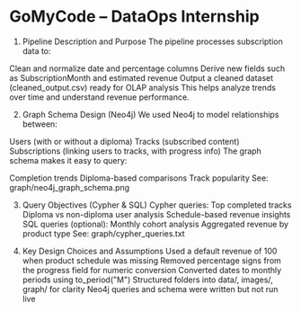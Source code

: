 # GoMyCode – DataOps Internship
1. Pipeline Description and Purpose
The pipeline processes subscription data to:

Clean and normalize date and percentage columns
Derive new fields such as SubscriptionMonth and estimated revenue
Output a cleaned dataset (cleaned_output.csv) ready for OLAP analysis
This helps analyze trends over time and understand revenue performance.

2. Graph Schema Design (Neo4j)
We used Neo4j to model relationships between:

Users (with or without a diploma)
Tracks (subscribed content)
Subscriptions (linking users to tracks, with progress info)
The graph schema makes it easy to query:

Completion trends
Diploma-based comparisons
Track popularity
See: graph/neo4j_graph_schema.png

3. Query Objectives (Cypher & SQL)
Cypher queries:
Top completed tracks
Diploma vs non-diploma user analysis
Schedule-based revenue insights
SQL queries (optional):
Monthly cohort analysis
Aggregated revenue by product type
See: graph/cypher_queries.txt

4. Key Design Choices and Assumptions
Used a default revenue of 100 when product schedule was missing
Removed percentage signs from the progress field for numeric conversion
Converted dates to monthly periods using to_period("M")
Structured folders into data/, images/, graph/ for clarity
Neo4j queries and schema were written but not run live

